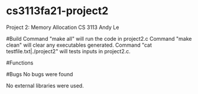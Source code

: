 # cs3113fa21-project2
Project 2: Memory Allocation CS 3113 Andy Le

#Build 
Command "make all" will run the code in project2.c Command "make clean" will clear any executables generated. Command "cat testfile.txt|./project2" will tests inputs in project2.c.

#Functions


#Bugs No bugs were found

No external libraries were used.
